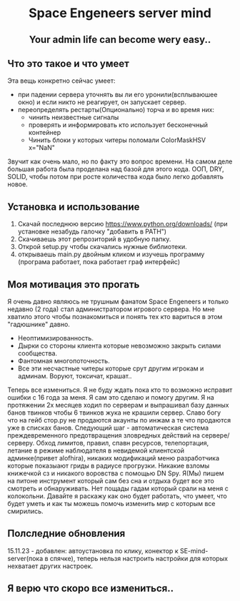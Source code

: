 <h1 align="center">Space Engeneers server mind</h1>

<h2 align="center">Your admin life can become wery easy..</h2>

## Что это такое и что умеет

Эта вещь конкретно сейчас умеет:
- при падении сервера уточнять вы ли его уронили(всплываюшее окно) и если никто не реагирует, он запускает сервер.
- переопределять рестарты(Опционально) торча и во время них:
  - чинить неизвестные сигналы
  - проверять и информировать кто использует бесконечный контейнер
  - Чинить блоки у которых читеры поломали ColorMaskHSV x="NaN"

Звучит как очень мало, но по факту это вопрос времени. На самом деле большая работа была проделана над базой для этого кода. ООП, DRY, SOLID, чтобы потом при росте количества кода было легко добавлять новое.

## Установка и использование

1. Скачай последнюю версию https://www.python.org/downloads/ (при установке незабудь галочку "добавить в PATH")
2. Скачиваешь этот репрозиторий в удобную папку.
3. Открой setup.py чтобы скачались нужные библиотеки.
4. открываешь main.py двойным кликом и изучешь программу (програма работает, пока работает граф интерфейс)

## Моя мотивация это прогать

Я очень давно являюсь не трушным фанатом Space Engeneers и только недавно (2 года) стал администратором игрового сервера. Но мне хватило этого чтобы познакомиться и понять тех кто вариться в этом "гадюшнике" давно. 

- Неоптимизированность.
- Дырки со стороны клиента которые невозможно закрыть силами сообщества.
- Фантомная многопоточность.
- Все эти несчастные читеры которые срут другим игрокам и админам. Воруют, токсичат, крашат..

Теперь все измениться. Я не буду ждать пока кто то возможно исправит ошибки с 16 года за меня. Я сам это сделаю и помогу другим. Я на протяжении 2х месяцев ходил по серверам и выпрашивал базу данных банов твинков чтобы 6 твинков жука не крашили сервер. Славо богу что на гейб стор.ру не продаются акаунты по инжам а те что продаются уже в списках банов. Следующий шаг - автоматическая система преждевременного предотвращения зловредных действий на сервере/серверу. Обход лимитов, правил, спавн ресурсов, телепортация, летание в режиме наблюдателя в невидемой клиентской админке(привет alofhira), никаких модификаций меню разработчика которые показыают гриды в радиусе прогрузки. Никакие взломы книжечкой сз и никакого воровства с помощью DN Spy. Я(Мы) пишем на питоне инструмент который сам без сна и отдыха будет все это смотреть и обнаруживать. Нет пощады гадам который срали на меня с колокольни. Давайте я раскажу как оно будет работать, что умеет, что будет уметь и как ты можешь помочь изменить мир с которым все смирились.

## Полследние обновления
  15.11.23 - добавлен: автоустановка по клику, конектор к SE-mind-server(пока в спячке), теперь нельзя настроить настройки для которых нехватает других настроек.
## Я верю что скоро все измениться.. 
